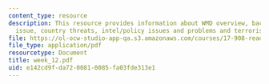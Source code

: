 ```yaml
---
content_type: resource
description: This resource provides information about WMD overview, background to
  issue, country threats, intel/policy issues and problems and terrorist use of WMD.
file: https://ol-ocw-studio-app-qa.s3.amazonaws.com/courses/17-908-reading-seminar-in-social-science-intelligence-and-national-security-fall-2005/e142cd9fda7200810085fa03fde313e1_week_12.pdf
file_type: application/pdf
resourcetype: Document
title: week_12.pdf
uid: e142cd9f-da72-0081-0085-fa03fde313e1
---
```

